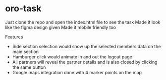 # oro-task

Just clone the repo and open the index.html file to see the task
Made it look like the figma design given
Made it mobile friendly too

Features
* Side section selection would show up the selected members data on the main section
* Hamburger click would animate in and out the logout page
* All partners will reveal the partner details and is also closed by clicking the same button
* Google maps integration done with 4 marker points on the map
